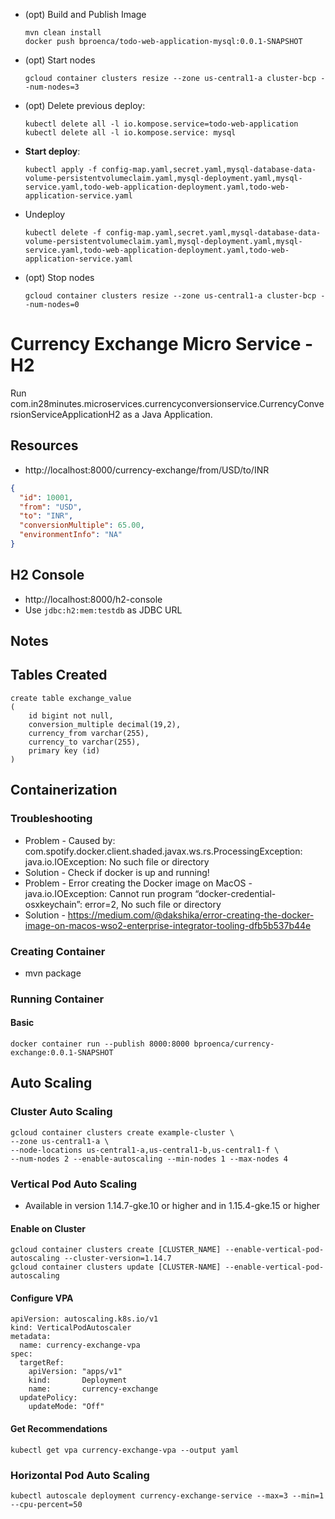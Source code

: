 * (opt) Build and Publish Image
	```
	mvn clean install
	docker push bproenca/todo-web-application-mysql:0.0.1-SNAPSHOT 
	```
* (opt) Start nodes
	```
	gcloud container clusters resize --zone us-central1-a cluster-bcp --num-nodes=3  
	```
* (opt) Delete previous deploy:
	```
	kubectl delete all -l io.kompose.service=todo-web-application
	kubectl delete all -l io.kompose.service: mysql
	```
* **Start deploy**:
	```
	kubectl apply -f config-map.yaml,secret.yaml,mysql-database-data-volume-persistentvolumeclaim.yaml,mysql-deployment.yaml,mysql-service.yaml,todo-web-application-deployment.yaml,todo-web-application-service.yaml
	```
* Undeploy
	```
	kubectl delete -f config-map.yaml,secret.yaml,mysql-database-data-volume-persistentvolumeclaim.yaml,mysql-deployment.yaml,mysql-service.yaml,todo-web-application-deployment.yaml,todo-web-application-service.yaml
	```
* (opt) Stop nodes
	```
	gcloud container clusters resize --zone us-central1-a cluster-bcp --num-nodes=0
	```


# Currency Exchange Micro Service - H2

Run com.in28minutes.microservices.currencyconversionservice.CurrencyConversionServiceApplicationH2 as a Java Application.

## Resources

- http://localhost:8000/currency-exchange/from/USD/to/INR

```json
{
  "id": 10001,
  "from": "USD",
  "to": "INR",
  "conversionMultiple": 65.00,
  "environmentInfo": "NA"
}
```

## H2 Console

- http://localhost:8000/h2-console
- Use `jdbc:h2:mem:testdb` as JDBC URL


## Notes

## Tables Created
```
create table exchange_value 
(
	id bigint not null, 
	conversion_multiple decimal(19,2), 
	currency_from varchar(255), 
	currency_to varchar(255), 
	primary key (id)
)
```

## Containerization

### Troubleshooting

- Problem - Caused by: com.spotify.docker.client.shaded.javax.ws.rs.ProcessingException: java.io.IOException: No such file or directory
- Solution - Check if docker is up and running!
- Problem - Error creating the Docker image on MacOS - java.io.IOException: Cannot run program “docker-credential-osxkeychain”: error=2, No such file or directory
- Solution - https://medium.com/@dakshika/error-creating-the-docker-image-on-macos-wso2-enterprise-integrator-tooling-dfb5b537b44e

### Creating Container

- mvn package

### Running Container

#### Basic
```
docker container run --publish 8000:8000 bproenca/currency-exchange:0.0.1-SNAPSHOT
```


## Auto Scaling

### Cluster Auto Scaling

```
gcloud container clusters create example-cluster \
--zone us-central1-a \
--node-locations us-central1-a,us-central1-b,us-central1-f \
--num-nodes 2 --enable-autoscaling --min-nodes 1 --max-nodes 4
```
### Vertical Pod Auto Scaling
- Available in version 1.14.7-gke.10 or higher and in 1.15.4-gke.15 or higher

#### Enable on Cluster

```
gcloud container clusters create [CLUSTER_NAME] --enable-vertical-pod-autoscaling --cluster-version=1.14.7
gcloud container clusters update [CLUSTER-NAME] --enable-vertical-pod-autoscaling
```

#### Configure VPA

```
apiVersion: autoscaling.k8s.io/v1
kind: VerticalPodAutoscaler
metadata:
  name: currency-exchange-vpa
spec:
  targetRef:
    apiVersion: "apps/v1"
    kind:       Deployment
    name:       currency-exchange
  updatePolicy:
    updateMode: "Off"
```

#### Get Recommendations

```
kubectl get vpa currency-exchange-vpa --output yaml
```

### Horizontal Pod Auto Scaling

```
kubectl autoscale deployment currency-exchange-service --max=3 --min=1 --cpu-percent=50
```